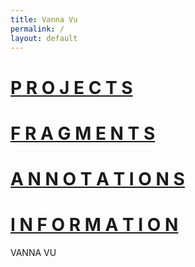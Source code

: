 ```yaml
---
title: Vanna Vu
permalink: /
layout: default
---
```


<div id="home_menu">
  <h1 class="projects"><a href="/projects/">P R O J E C T S</a></h1>
  <h1 class="fragments"><a href="/fragments/">F R A G M E N T S</a></h1>
  <h1 class="annotations"><a href="/annotations/">A N N O T A T I O N S</a></h1>
  <h1 class="information"><a href="/information/">I N F O R M A T I O N</a></h1>
</div>

<p id="home-index">VANNA VU</p>
